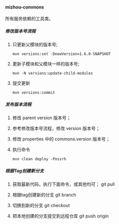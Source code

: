 #### mizhou-commons
所有服务依赖的工具类。

#####  修改版本号流程

1.  只更新父模块的版本号;
	```shell
	mvn versions:set -DnewVersion=1.6.0-SNAPSHOT
	```
2.  更新子模块和父模块一样的版本号;
	```shell
	mvn -N versions:update-child-modules
	```
3.  提交更新
	```shell
	mvn versions:commit
	```

#####  发布版本流程

1. 修改 parent version 版本号；

2. 参考修改版本号流程，修改 version 版本号；

3. 修改 properties 中的  commons.version 版本号； 

4. 执行命令
	```shell
	mvn clean deploy -Possrh
	```

#####  根据Tag创建新分支

1. 获取最新代码，执行下面命令，或其他均可；
	git pull

2. 根据tag创建新的分支
	git branch <new-branch-name> <tag-name>
	
3. 切换到新的分支
	git checkout <new-branch-name>
	
	
4. 把本地创建的分支提交到远程仓库
	git push origin <new-branch-name>
